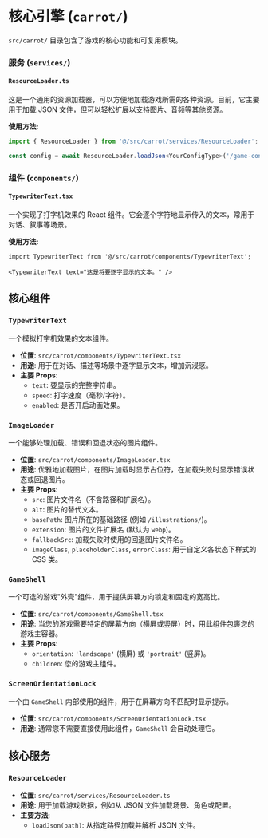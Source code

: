 # 核心引擎 (`carrot/`)

`src/carrot/` 目录包含了游戏的核心功能和可复用模块。

### 服务 (`services/`)

#### `ResourceLoader.ts`

这是一个通用的资源加载器，可以方便地加载游戏所需的各种资源。目前，它主要用于加载 JSON 文件，但可以轻松扩展以支持图片、音频等其他资源。

**使用方法:**
```typescript
import { ResourceLoader } from '@/src/carrot/services/ResourceLoader';

const config = await ResourceLoader.loadJson<YourConfigType>('/game-config.json');
```

### 组件 (`components/`)

#### `TypewriterText.tsx`

一个实现了打字机效果的 React 组件。它会逐个字符地显示传入的文本，常用于对话、叙事等场景。

**使用方法:**
```tsx
import TypewriterText from '@/src/carrot/components/TypewriterText';

<TypewriterText text="这是将要逐字显示的文本。" />
```

## 核心组件

### `TypewriterText`

一个模拟打字机效果的文本组件。

-   **位置**: `src/carrot/components/TypewriterText.tsx`
-   **用途**: 用于在对话、描述等场景中逐字显示文本，增加沉浸感。
-   **主要 Props**:
    -   `text`: 要显示的完整字符串。
    -   `speed`: 打字速度（毫秒/字符）。
    -   `enabled`: 是否开启动画效果。

### `ImageLoader`

一个能够处理加载、错误和回退状态的图片组件。

-   **位置**: `src/carrot/components/ImageLoader.tsx`
-   **用途**: 优雅地加载图片，在图片加载时显示占位符，在加载失败时显示错误状态或回退图片。
-   **主要 Props**:
    -   `src`: 图片文件名（不含路径和扩展名）。
    -   `alt`: 图片的替代文本。
    -   `basePath`: 图片所在的基础路径 (例如 `/illustrations/`)。
    -   `extension`: 图片的文件扩展名 (默认为 `webp`)。
    -   `fallbackSrc`: 加载失败时使用的回退图片文件名。
    -   `imageClass`, `placeholderClass`, `errorClass`: 用于自定义各状态下样式的 CSS 类。

### `GameShell`

一个可选的游戏"外壳"组件，用于提供屏幕方向锁定和固定的宽高比。

-   **位置**: `src/carrot/components/GameShell.tsx`
-   **用途**: 当您的游戏需要特定的屏幕方向（横屏或竖屏）时，用此组件包裹您的游戏主容器。
-   **主要 Props**:
    -   `orientation`: `'landscape'` (横屏) 或 `'portrait'` (竖屏)。
    -   `children`: 您的游戏主组件。

### `ScreenOrientationLock`

一个由 `GameShell` 内部使用的组件，用于在屏幕方向不匹配时显示提示。

-   **位置**: `src/carrot/components/ScreenOrientationLock.tsx`
-   **用途**: 通常您不需要直接使用此组件，`GameShell` 会自动处理它。

## 核心服务

### `ResourceLoader`

-   **位置**: `src/carrot/services/ResourceLoader.ts`
-   **用途**: 用于加载游戏数据，例如从 JSON 文件加载场景、角色或配置。
-   **主要方法**:
    -   `loadJson(path)`: 从指定路径加载并解析 JSON 文件。 